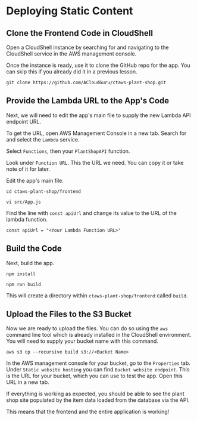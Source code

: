 # Deploying Static Content

## Clone the Frontend Code in CloudShell
Open a CloudShell instance by searching for and navigating to the CloudShell service in the AWS management console.

Once the instance is ready, use it to clone the GitHub repo for the app. You can skip this if you already did it in a previous lesson.

```
git clone https://github.com/ACloudGuru/ctaws-plant-shop.git
```

## Provide the Lambda URL to the App's Code
Next, we will need to edit the app's main file to supply the new Lambda API endpoint URL.

To get the URL, open AWS Management Console in a new tab. Search for and select the `Lambda` service.

Select `Functions`, then your `PlantShopAPI` function.

Look under `Function URL`. This the URL we need. You can copy it or take note of it for later.

Edit the app's main file.

```
cd ctaws-plant-shop/frontend

vi src/App.js
```

Find the line with `const apiUrl` and change its value to the URL of the lambda function.

```
const apiUrl = "<Your Lambda Function URL>"
```

## Build the Code
Next, build the app.

```
npm install

npm run build
```

This will create a directory within `ctaws-plant-shop/frontend` called `build`.

## Upload the Files to the S3 Bucket
Now we are ready to upload the files. You can do so using the `aws` command line tool which is already installed in the CloudShell environment. You will need to supply your bucket name with this command.

```
aws s3 cp --recursive build s3://<Bucket Name>
```

In the AWS management console for your bucket, go to the `Properties` tab. Under `Static website hosting` you can find `Bucket website endpoint`. This is the URL for your bucket, which you can use to test the app. Open this URL in a new tab.

If everything is working as expected, you should be able to see the plant shop site populated by the item data loaded from the database via the API.

This means that the frontend and the entire application is working!
